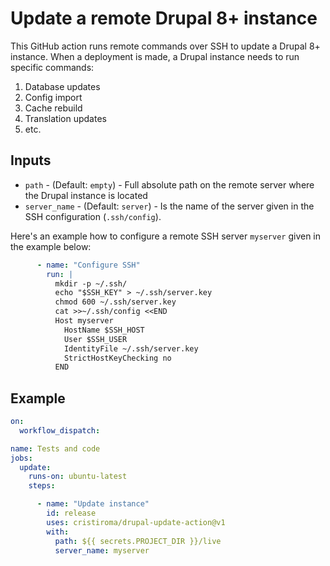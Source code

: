 # Update a remote Drupal 8+ instance

This GitHub action runs remote commands over SSH to update a Drupal 8+ instance. When a deployment is made, a Drupal instance needs to run specific commands:

1. Database updates
2. Config import
3. Cache rebuild
4. Translation updates
5. etc.

## Inputs

- `path` - (Default: `empty`) - Full absolute path on the remote server where the Drupal instance is located
- `server_name` - (Default: `server`) - Is the name of the server given in the SSH configuration (`.ssh/config`).

Here's an example how to configure a remote SSH server `myserver` given in the example below:

```yml
      - name: "Configure SSH"
        run: |
          mkdir -p ~/.ssh/
          echo "$SSH_KEY" > ~/.ssh/server.key
          chmod 600 ~/.ssh/server.key
          cat >>~/.ssh/config <<END
          Host myserver
            HostName $SSH_HOST
            User $SSH_USER
            IdentityFile ~/.ssh/server.key
            StrictHostKeyChecking no
          END
```

## Example

```yml
on:
  workflow_dispatch:

name: Tests and code
jobs:
  update:
    runs-on: ubuntu-latest
    steps:

      - name: "Update instance"
        id: release
        uses: cristiroma/drupal-update-action@v1
        with:
          path: ${{ secrets.PROJECT_DIR }}/live
          server_name: myserver
```
